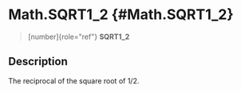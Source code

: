 Math.SQRT1\_2 {#Math.SQRT1_2}
=============

> [number]{role="ref"} **SQRT1\_2**

Description
-----------

The reciprocal of the square root of 1/2.
